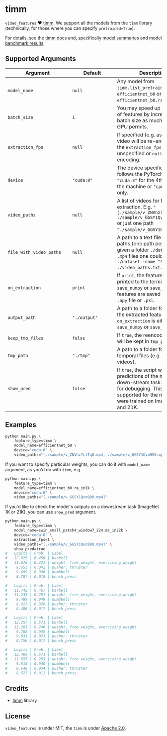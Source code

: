 # timm

`video_features` ❤️ [timm](https://huggingface.co/docs/timm/index).
We support all the models from the `timm` library (technically, for those where you can specify `pretrained=True`).

For details, see the [timm docs](https://huggingface.co/docs/timm/index) and,
specifically [model summaries](https://huggingface.co/docs/timm/models) and
[model benchmark results](https://huggingface.co/docs/timm/results).

## Supported Arguments
<!-- the <div> makes columns wider -->
| <div style="width: 12em">Argument</div> | <div style="width: 8em">Default</div> | Description                                                                                                                                                                      |
| --------------------------------------- | ------------------------------------- | -------------------------------------------------------------------------------------------------------------------------------------------------------------------------------- |
| `model_name`                            | `null`                            | Any model from `timm.list_pretrained()`, e.g. `efficientnet_b0` or `efficientnet_b0.ra_in1k`.                                                                                     |
| `batch_size`                            | `1`                                   | You may speed up extraction of features by increasing the batch size as much as your GPU permits.                                                                                |
| `extraction_fps`                        | `null`                                | If specified (e.g. as `5`), the video will be re-encoded to the `extraction_fps` fps. Leave unspecified or `null` to skip re-encoding.                                           |
| `device`                                | `"cuda:0"`                            | The device specification. It follows the PyTorch style. Use `"cuda:3"` for the 4th GPU on the machine or `"cpu"` for CPU-only.                                                   |
| `video_paths`                           | `null`                                | A list of videos for feature extraction. E.g. `"[./sample/v_ZNVhz7ctTq0.mp4, ./sample/v_GGSY1Qvo990.mp4]"` or just one path `"./sample/v_GGSY1Qvo990.mp4"`.                      |
| `file_with_video_paths`                 | `null`                                | A path to a text file with video paths (one path per line). Hint: given a folder `./dataset` with `.mp4` files one could use: `find ./dataset -name "*mp4" > ./video_paths.txt`. |
| `on_extraction`                         | `print`                               | If `print`, the features are printed to the terminal. If `save_numpy` or `save_pickle`, the features are saved to either `.npy` file or `.pkl`.                                  |
| `output_path`                           | `"./output"`                          | A path to a folder for storing the extracted features (if `on_extraction` is either `save_numpy` or `save_pickle`).                                                              |
| `keep_tmp_files`                        | `false`                               | If `true`, the reencoded videos will be kept in `tmp_path`.                                                                                                                      |
| `tmp_path`                              | `"./tmp"`                             | A path to a folder for storing temporal files (e.g. reencoded videos).                                                                                                           |
| `show_pred`                             | `false`                               | If `true`, the script will print the predictions of the model on a down-stream task. It is useful for debugging. This flag is only supported for the models that were trained on ImageNet 1K and 21K.                                                                  |


## Examples

```bash
python main.py \
    feature_type=timm \
    model_name=efficientnet_b0 \
    device="cuda:0" \
    video_paths="[./sample/v_ZNVhz7ctTq0.mp4, ./sample/v_GGSY1Qvo990.mp4]"
```

If you want to specify particular weights, you can do it with `model_name` argument, as you'd do with `timm`,
e.g.
```bash
python main.py \
    feature_type=timm \
    model_name=efficientnet_b0.ra_in1k \
    device="cuda:0" \
    video_paths="[./sample/v_GGSY1Qvo990.mp4]"
```

If you'd like to check the model's outputs on a downstream task (ImageNet 1K or 21K), you can use `show_pred` argument.
```bash
python main.py \
    feature_type=timm \
    model_name=swin_small_patch4_window7_224.ms_in22k \
    device="cuda:0" \
    extraction_fps=1 \
    video_paths="[./sample/v_GGSY1Qvo990.mp4]" \
    show_pred=true
#   Logits | Prob. | Label
#   12.029 | 0.456 | barbell
#   11.676 | 0.321 | weight, free_weight, exercising_weight
#    9.653 | 0.042 | pusher, thruster
#    9.499 | 0.036 | dumbbell
#    8.787 | 0.018 | bench_press

#   Logits | Prob. | Label
#   11.742 | 0.467 | barbell
#   11.233 | 0.281 | weight, free_weight, exercising_weight
#    9.489 | 0.049 | dumbbell
#    8.923 | 0.028 | pusher, thruster
#    8.406 | 0.017 | bench_press

#   Logits | Prob. | Label
#   12.257 | 0.571 | barbell
#   11.391 | 0.240 | weight, free_weight, exercising_weight
#    9.708 | 0.045 | dumbbell
#    9.031 | 0.023 | pusher, thruster
#    8.756 | 0.017 | bench_press

#   Logits | Prob. | Label
#   12.469 | 0.571 | barbell
#   11.655 | 0.253 | weight, free_weight, exercising_weight
#    9.818 | 0.040 | dumbbell
#    9.648 | 0.034 | pusher, thruster
#    8.527 | 0.011 | bench_press
```

## Credits
* [timm](https://huggingface.co/docs/timm/index) library

## License
`video_features` is under MIT, the `timm` is under [Apache 2.0](https://github.com/huggingface/pytorch-image-models/blob/main/LICENSE).

